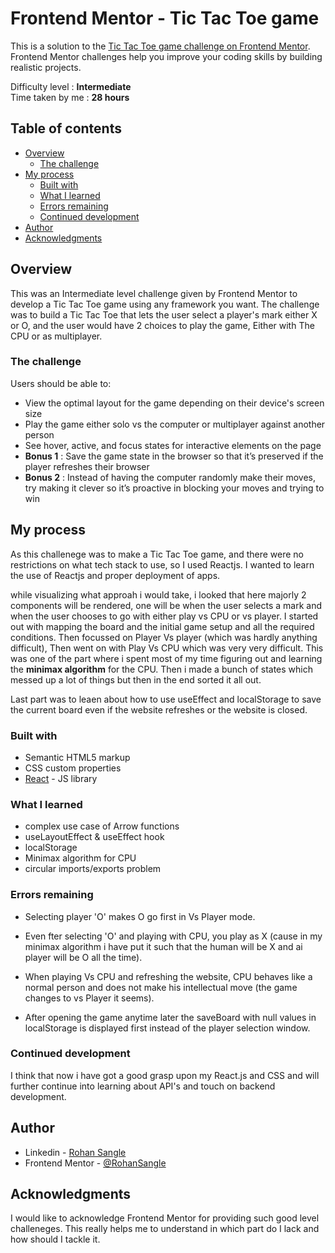 # Frontend Mentor - Tic Tac Toe game

This is a solution to the [Tic Tac Toe game challenge on Frontend Mentor](https://www.frontendmentor.io/challenges/tic-tac-toe-game-Re7ZF_E2v). Frontend Mentor challenges help you improve your coding skills by building realistic projects. 

Difficulty level : **Intermediate** <br>
Time taken by me : **28 hours**

## Table of contents

- [Overview](#overview)
  - [The challenge](#the-challenge)
- [My process](#my-process)
  - [Built with](#built-with)
  - [What I learned](#what-i-learned)
  - [Errors remaining](#errors-remaining)
  - [Continued development](#continued-development)
- [Author](#author)
- [Acknowledgments](#acknowledgments)

## Overview

This was an Intermediate level challenge given by Frontend Mentor to develop a Tic Tac Toe game using any framework you want. 
The challenge was to build a Tic Tac Toe that lets the user select a player's mark either X or O, and the user would have 2 choices to play the game, Either with The CPU or as multiplayer.

### The challenge

Users should be able to:

- View the optimal layout for the game depending on their device's screen size
- Play the game either solo vs the computer or multiplayer against another person
- See hover, active, and focus states for interactive elements on the page
- **Bonus 1** : Save the game state in the browser so that it’s preserved if the player refreshes their browser
- **Bonus 2** : Instead of having the computer randomly make their moves, try making it clever so it’s proactive in blocking your moves and trying to win

## My process

As this challenege was to make a Tic Tac Toe game, and there were no restrictions on what tech stack to use, so I used Reactjs. I wanted to learn the use of Reactjs and proper deployment of apps.

while visualizing what approah i would take, i looked that here majorly 2 components will be rendered, one will be when the user selects a mark and when the user chooses to go with either play vs CPU or vs player. 
I started out with mapping the board and the initial game setup and all the required conditions. Then focussed on Player Vs player (which was hardly anything difficult),
Then went on with Play Vs CPU which was very very difficult. This was one of the part where i spent most of my time figuring out and learning the **minimax algorithm** for the CPU.
Then i made a bunch of states which messed up a lot of things but then in the end sorted it all out.

Last part was to leaen about how to use useEffect and localStorage to save the current board even if the website refreshes or the website is closed.

### Built with

- Semantic HTML5 markup
- CSS custom properties
- [React](https://reactjs.org/) - JS library


### What I learned

- complex use case of Arrow functions
- useLayoutEffect & useEffect hook
- localStorage
- Minimax algorithm for CPU
- circular imports/exports problem

### Errors remaining

- Selecting player 'O' makes O go first in Vs Player mode.

- Even fter selecting 'O' and playing with CPU, you play as X (cause in my minimax algorithm i have put it such that the human will be X and ai player will be O all the time).

- When playing Vs CPU and refreshing the website, CPU behaves like a normal person and  does not make his intellectual move (the game changes to vs Player it seems).

- After opening the game anytime later the saveBoard with null values in localStorage is displayed first instead of the player selection window.

### Continued development

I think that now i have got a good grasp upon my React.js and CSS and will further continue into learning about API's and touch on backend development.

## Author

- Linkedin - [Rohan Sangle](https://www.linkedin.com/in/rohan-sangle)
- Frontend Mentor - [@RohanSangle](https://www.frontendmentor.io/profile/RohanSangle)

## Acknowledgments

I would like to acknowledge Frontend Mentor for providing such good level challeneges. This really helps me to understand in which part do I lack and how should I tackle it.